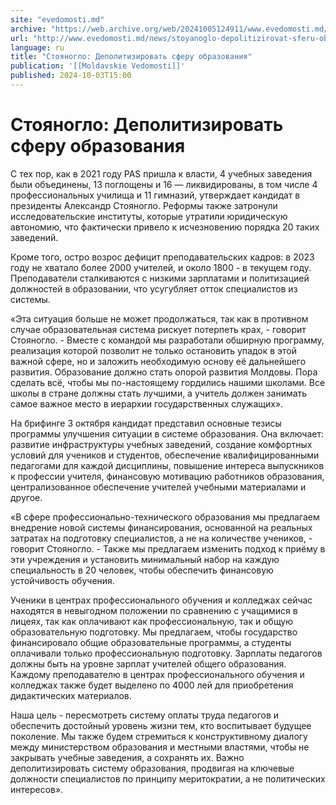 ```yaml
---
site: "evedomosti.md"
archive: "https://web.archive.org/web/20241005124911/www.evedomosti.md/news/stoyanoglo-depolitizirovat-sferu-obrazovaniya"
url: "http://www.evedomosti.md/news/stoyanoglo-depolitizirovat-sferu-obrazovaniya"
language: ru
title: "Стояногло: Деполитизировать сферу образования"
publication: '[[Moldavskie Vedomosti]]'
published: 2024-10-03T15:00
---
```


# Стояногло: Деполитизировать сферу образования

С тех пор, как в 2021 году PAS пришла к власти, 4 учебных заведения были объединены, 13 поглощены и 16 — ликвидированы, в том числе 4 профессиональных училища и 11 гимназий, утверждает кандидат в президенты Александр Стояногло. Реформы также затронули исследовательские институты, которые утратили юридическую автономию, что фактически привело к исчезновению порядка 20 таких заведений.

Кроме того, остро возрос дефицит преподавательских кадров: в 2023 году не хватало более 2000 учителей, и около 1800 - в текущем году. Преподаватели сталкиваются с низкими зарплатами и политизацией должностей в образовании, что усугубляет отток специалистов из системы.

«Эта ситуация больше не может продолжаться, так как в противном случае образовательная система рискует потерпеть крах, - говорит Стояногло. - Вместе с командой мы разработали обширную программу, реализация которой позволит не только остановить упадок в этой важной сфере, но и заложить необходимую основу её дальнейшего развития. Образование должно стать опорой развития Молдовы. Пора сделать всё, чтобы мы по-настоящему гордились нашими школами. Все школы в стране должны стать лучшими, а учитель должен занимать самое важное место в иерархии государственных служащих».

На брифинге 3 октября кандидат представил основные тезисы программы улучшения ситуации в системе образования. Она включает: развитие инфраструктуры учебных заведений, создание комфортных условий для учеников и студентов, обеспечение квалифицированными педагогами для каждой дисциплины, повышение интереса выпускников к профессии учителя, финансовую мотивацию работников образования, централизованное обеспечение учителей учебными материалами и другое.

«В сфере профессионально-технического образования мы предлагаем внедрение новой системы финансирования, основанной на реальных затратах на подготовку специалистов, а не на количестве учеников, - говорит Стояногло. - Также мы предлагаем изменить подход к приёму в эти учреждения и установить минимальный набор на каждую специальность в 20 человек, чтобы обеспечить финансовую устойчивость обучения.

Ученики в центрах профессионального обучения и колледжах сейчас находятся в невыгодном положении по сравнению с учащимися в лицеях, так как оплачивают как профессиональную, так и общую образовательную подготовку. Мы предлагаем, чтобы государство финансировало общие образовательные программы, а студенты оплачивали только профессиональную подготовку. Зарплаты педагогов должны быть на уровне зарплат учителей общего образования. Каждому преподавателю в центрах профессионального обучения и колледжах также будет выделено по 4000 лей для приобретения дидактических материалов.

Наша цель - пересмотреть систему оплаты труда педагогов и обеспечить достойный уровень жизни тем, кто воспитывает будущее поколение. Мы также будем стремиться к конструктивному диалогу между министерством образования и местными властями, чтобы не закрывать учебные заведения, а сохранять их. Важно деполитизировать систему образования, продвигая на ключевые должности специалистов по принципу меритократии, а не политических интересов».